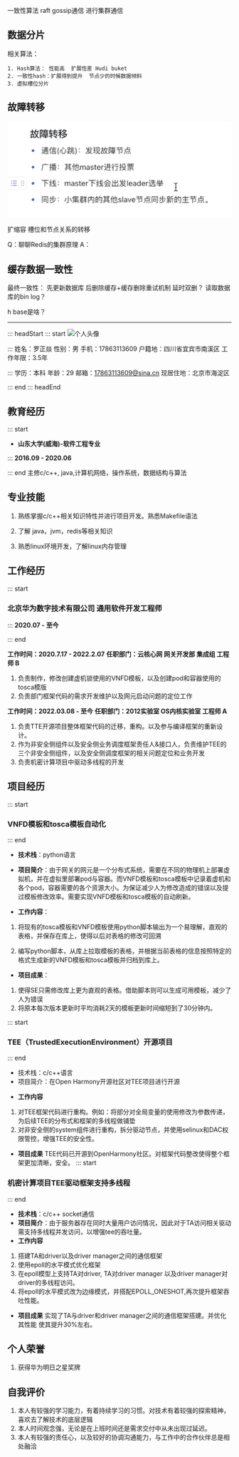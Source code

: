一致性算法 raft
gossip通信 进行集群通信

## 数据分片
相关算法：
    
    1. Hash算法： 性能高  扩展性差 Hudi buket
    2. 一致性hash：扩展得到提升  节点少的时候数据倾斜 
    3. 虚拟槽位分片

## 故障转移
![Alt text](image.png)

扩缩容 槽位和节点关系的转移

Q：聊聊Redis的集群原理
A：

## 缓存数据一致性
最终一致性： 先更新数据库 后删除缓存+缓存删除重试机制
延时双删？
读取数据库的bin log？

h base是啥？







----

::: headStart
::: start
![个人头像](https://codeleilei.gitee.io/blog/avatar.jpg)

:::
姓名：罗正燚
性别：男
手机：17863113609
户籍地：四川省宜宾市南溪区
工作年限：3.5年


:::
学历：本科
年龄：29
邮箱：17863113609@sina.cn
现居住地：北京市海淀区


::: end
::: headEnd
## 教育经历
::: start
- **山东大学(威海)-软件工程专业**


:::
**2016.09 - 2020.06**

::: end
主修c/c++, java,计算机网络，操作系统，数据结构与算法
## 专业技能
1. 熟练掌握c/c++相关知识特性并进行项目开发。熟悉Makefile语法

2. 了解 java，jvm，redis等相关知识

3. 熟悉linux环境开发，了解linux内存管理


## 工作经历
::: start
### 北京华为数字技术有限公司    通用软件开发工程师  

:::
**2020.07 - 至今**

::: end

**工作时间：2020.7.17 - 2022.2.07**
**任职部门：云核心网 网关开发部 集成组 工程师 B**
1. 负责制作，修改创建虚机锁使用的VNFD模板，以及创建pod和容器使用的tosca模版
2. 负责部门框架代码的需求开发维护以及网元启动问题的定位工作

**工作时间：2022.03.08 - 至今**
**任职部门：2012实验室 OS内核实验室 工程师 A**
1. 负责TTE开源项目整体框架代码的迁移，重构。以及参与编译框架的重新设计。
2. 作为非安全侧组件以及安全侧业务调度框架责任人&接口人，负责维护TEE的三个非安全侧组件，以及安全侧调度框架的相关问题定位和业务开发
3. 负责机密计算项目中驱动多线程的开发

## 项目经历
::: start
### VNFD模板和tosca模板自动化
::: end
- **技术栈**：python语言

- **项目简介**：由于网关的网元是一个分布式系统，需要在不同的物理机上部署虚拟机，并在虚拟里部署pod与容器。而VNFD模板和tosca模板中记录着虚机和各个pod，容器需要的各个资源大小。为保证减少人为修改造成的错误以及提过模板修改效率。需要实现VNFD模板和tosca模板的自动刷新。

- **工作内容**：

1. 将现有的tosca模板和VNFD模板使用python脚本输出为一个易理解，直观的表格，并保存在库上，使得以后对表格的修改可回溯

2. 编写python脚本，从库上拉取模板的表格，并根据当前表格的信息按照特定的格式生成新的VNFD模板和tosca模板并归档到库上。
- **项目成果**：
1. 使得SE只需修改库上更为直观的表格。借助脚本则可以生成可用模板，减少了人为错误
2. 将原本每次版本更新时平均消耗2天的模板更新时间缩短到了30分钟内。

::: start
### TEE（TrustedExecutionEnvironment）开源项目

::: end
* 技术栈：c/c++语言
* 项目简介：在Open Harmony开源社区对TEE项目进行开源
- **工作内容**
1. 对TEE框架代码进行重构。例如：将部分对全局变量的使用修改为参数传递，为后续TEE的分布式和框架的多线程做铺垫
2. 对非安全侧的system组件进行重构，拆分驱动节点，并使用selinux和DAC权限管控，增强TEE的安全性。
- **项目成果**
TEE代码已开源到OpenHarmony社区。对框架代码整改使得整个框架更加清晰，安全。
::: start
### 机密计算项目TEE驱动框架支持多线程

::: end
- **技术栈**：c/c++ socket通信
- **项目简介**：由于服务器存在同时大量用户访问情况，因此对于TA访问相关驱动需支持多线程并发访问，以增强tee的吞吐量。
- **工作内容**
1. 搭建TA和driver以及driver manager之间的通信框架
2. 使用epoll的水平模式优化框架
3. 在epoll模型上支持TA对driver, TA对driver manager 以及driver manager对driver的多线程访问。
4. 将epoll的水平模式改为边缘模式，并搭配EPOLL_ONESHOT,再次提升框架吞吐性能。
- **项目成果**
实现了TA与driver和driver manager之间的通信框架搭建。并优化其性能 使其提升30%左右。

## 个人荣誉
1. 获得华为明日之星奖牌

## 自我评价
1. 本人有较强的学习能力，有着持续学习的习惯。对技术有着较强的探索精神，喜欢去了解技术的底层逻辑
2. 本人时间观念强，无论是在上班时间还是需求交付中从未出现过延迟。
3. 本人有较强的责任心，以及较好的协调沟通能力，与工作中的合作伙伴总是相处融洽


